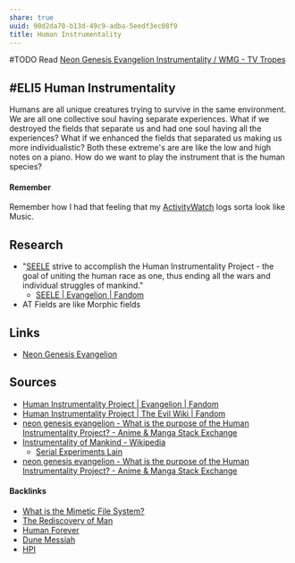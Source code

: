```yaml
---
share: true
uuid: 90d2da70-b13d-49c9-adba-5eedf3ec08f9
title: Human Instrumentality
---
```

#TODO Read [Neon Genesis Evangelion Instrumentality / WMG - TV Tropes](https://tvtropes.org/pmwiki/pmwiki.php/WMG/NeonGenesisEvangelionInstrumentality)

## #ELI5 Human Instrumentality

Humans are all unique creatures trying to survive in the same environment. We are all one collective soul having separate experiences. What if we destroyed the fields that separate us and had one soul having all the experiences? What if we enhanced the fields that separated us making us more individualistic? Both these extreme's are are like the low and high notes on a piano. How do we want to play the instrument that is the human species?

#### Remember

Remember how I had that feeling that my [ActivityWatch](/c01a2d70-0b4b-4ba3-9149-928494bb231b) logs sorta look like Music.

## Research

* "[SEELE](/a22e1129-493b-41f7-87c0-70c41d956d83) strive to accomplish the Human Instrumentality Project - the goal of uniting the human race as one, thus ending all the wars and individual struggles of mankind."
  * [SEELE | Evangelion | Fandom](https://evangelion.fandom.com/wiki/SEELE)
* AT Fields are like Morphic fields

## Links

* [Neon Genesis Evangelion](/a6a1addb-06e1-48c3-a100-2ace7697354e)

## Sources

* [Human Instrumentality Project | Evangelion | Fandom](https://evangelion.fandom.com/wiki/Human_Instrumentality_Project)
* [Human Instrumentality Project | The Evil Wiki | Fandom](https://evil.fandom.com/wiki/Human_Instrumentality_Project)
* [neon genesis evangelion - What is the purpose of the Human Instrumentality Project? - Anime & Manga Stack Exchange](https://anime.stackexchange.com/questions/454/what-is-the-purpose-of-the-human-instrumentality-project)
* [Instrumentality of Mankind - Wikipedia](https://en.wikipedia.org/wiki/Instrumentality_of_Mankind)
	* [Serial Experiments Lain](/a21bd76e-903f-477b-8855-03e2f2b50d91)
* [neon genesis evangelion - What is the purpose of the Human Instrumentality Project? - Anime & Manga Stack Exchange](https://anime.stackexchange.com/questions/454/what-is-the-purpose-of-the-human-instrumentality-project)

#### Backlinks

* [What is the Mimetic File System?](/d6bc0e0e-54f2-4389-a143-3bb60f8daa61)
* [The Rediscovery of Man](/a1e22b45-2551-43af-aa2d-5f4dc4c788c8)
* [Human Forever](/00842fe9-7cc5-4eb3-b7a3-ad4bef5abce0)
* [Dune Messiah](/053917a5-82f8-436b-bc18-730a4f28e983)
* [HPI](/dfda1180-e79f-4f05-880a-91f26f7c906c)